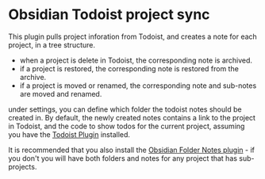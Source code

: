 # Obsidian Todoist project sync

This plugin pulls project inforation from Todoist, and creates a note for each project, in a tree structure.

- when a project is delete in Todoist, the corresponding note is archived.
- if a project is restored, the corresponding note is restored from the archive.
- if a project is moved or renamed, the corresponding note and sub-notes are moved and renamed. 


under settings, you can define which folder the todoist notes should be created in. By default, the newly created notes contains a link to the project in Todoist, and the code to show todos for the current project, assuming you have the [Todoist Plugin](https://obsidian.md/plugins?id=todoist-sync-plugin) installed.

It is recommended that you also install the [Obsidian Folder Notes plugin](https://obsidian.md/plugins?id=folder-notes) - if you don't you will have both folders and notes for any project that has sub-projects.